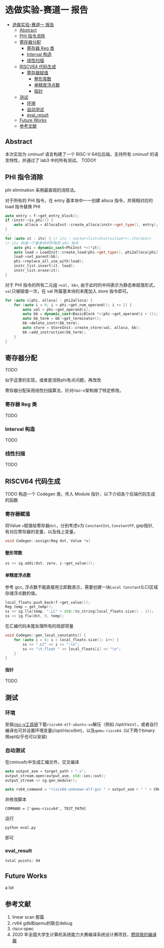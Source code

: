 # 选做实验-赛道一 报告
- [选做实验-赛道一 报告](#选做实验-赛道一-报告)
  - [Abstract](#abstract)
  - [PHI 指令消除](#phi-指令消除)
  - [寄存器分配](#寄存器分配)
    - [寄存器 Reg 类](#寄存器-reg-类)
    - [Interval 构造](#interval-构造)
    - [线性扫描](#线性扫描)
  - [RISCV64 代码生成](#riscv64-代码生成)
    - [寄存器赋值](#寄存器赋值)
      - [整形常数](#整形常数)
      - [单精度浮点数](#单精度浮点数)
      - [指针](#指针)
  - [测试](#测试)
    - [环境](#环境)
    - [自动测试](#自动测试)
    - [eval_result](#eval_result)
  - [Future Works](#future-works)
  - [参考文献](#参考文献)
## Abstract
本次实验为 cminusf 语言构建了一个 RISC-V 64位后端，支持所有 cminusf 的语言特性，并通过了 lab3 中的所有测试。
TODO!!
## PHI 指令消除
phi elimination 采用最直观的消除法。

对于所有的 PHI 指令，在 entry 基本块中一一创建 alloca 指令，并用相对应的 load 指令替换 PHI
```cpp
auto entry = f->get_entry_block();
if (instr->is_phi()) {
    auto alloca = AllocaInst::create_alloca(instr->get_type(), entry);
}
...
for (auto it : its) { // its : vector<list<Instruction*>::iterator>
// its 存储一个基本块中所有的 phi 指令
    auto phi = dynamic_cast<PhiInst *>(*it);
    auto load = LoadInst::create_load(phi->get_type(), phi2alloca[phi]);
    load->set_parent(bb);
    phi->replace_all_use_with(load);
    instr_list.insert(it, load);
    instr_list.erase(it);
}
```
对于 PHI 指令的所有二元组 `<val, bb>`, 由于此时的中间表示为静态单赋值形式，
`val`只被赋值一次，在 val 所属基本块的末尾加入 store 指令即可。
```cpp
for (auto &[phi, alloca] : phi2alloca) {
    for (auto i = 0; i < phi->get_num_operand(); i += 2) {
        auto val = phi->get_operand(i);
        auto bb = dynamic_cast<BasicBlock *>(phi->get_operand(i + 1));
        auto bb_term = bb->get_terminator();
        bb->delete_instr(bb_term);
        auto store = StoreInst::create_store(val, alloca, bb);
        bb->add_instruction(bb_term);
    }
}
```
## 寄存器分配
TODO

似乎这里的实现，或者是消除phi有点问题，再改改

寄存器分配采用线性扫描算法，针对risc-v架构做了特定修改。
### 寄存器 Reg 类
TODO
### Interval 构造
TODO
### 线性扫描
TODO
## RISCV64 代码生成
TODO
构造一个 Codegen 类，传入 Module 指针，以下介绍各个后端代码生成的函数
### 寄存器赋值
将Value `v`赋值给寄存器`dst`，分别考虑v为 `ConstantInt`, `ConstantFP`, gep指针, 有对应寄存器的变量，以及栈上变量。
```cpp
void Codegen::assign(Reg dst, Value *v)
```
#### 整形常数
```cpp
ss << ig.addi(dst, zero, i->get_value());
```
#### 单精度浮点数
参考 gcc, 浮点数不能直接用立即数表示，需要创建一块`Local Constant`(LC)区域存储浮点数的值。
```cpp
local_floats.push_back(f->get_value());
Reg temp = get_temp();
ss << ig.lla(temp, ".LC" + std::to_string(local_floats.size() - 1));
ss << ig.flw(dst, 0, temp);
```
在汇编代码末尾处理所有的局部常量
```cpp
void Codegen::gen_local_constants() {
    for (auto i = 0; i < local_floats.size(); i++) {
        ss << ".LC" << i << ":\n";
        ss << "\t.float " << local_floats[i] << "\n";
    }
}
```
#### 指针
TODO

## 测试
### 环境
安装[risc-v工具链](https://github.com/riscv-collab/riscv-gnu-toolchain/releases/tag/2021.12.22)下载`riscv64-elf-ubuntu-xx`解压（例如 */opt/riscv*），或者自行编译也可并设置环境变量(*/opt/riscv/bin*)，以及`qemu-riscv64`. (以下两个binary用apt似乎也可以安装)
### 自动测试
在cminusfc中生成汇编文件，交叉编译
```cpp
auto output_asm = target_path + ".s";
output_stream.open(output_asm, std::ios::out);
output_stream << cg.gen_module();

auto rv64_command = "riscv64-unknown-elf-gcc " + output_asm + " " + CMAKE_LIBRARY_OUTPUT_DIRECTORY + "/io.o -o " + target_path;
```
并修改脚本
```
COMMAND = ['qemu-riscv64', TEST_PATH]
```
运行
```bash
python eval.py
```
即可

### eval_result
```
total points: 94
```
## Future Works
a lot
## 参考文献
1. linear scan 那篇
2. rv64 gdb和qemu的联合debug
3. riscv-spec
4. 2020 年全国大学生计算机系统能力大赛编译系统设计赛项目，[燃烧我的编译器](https://github.com/mlzeng/CSC2020-USTC-FlammingMyCompiler)
